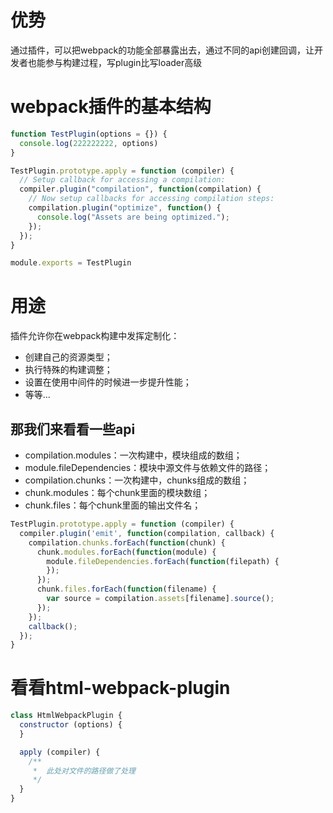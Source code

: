 # 优势
通过插件，可以把webpack的功能全部暴露出去，通过不同的api创建回调，让开发者也能参与构建过程，写plugin比写loader高级


# webpack插件的基本结构
```js
function TestPlugin(options = {}) {
  console.log(222222222, options)
}

TestPlugin.prototype.apply = function (compiler) {
  // Setup callback for accessing a compilation:
  compiler.plugin("compilation", function(compilation) {
    // Now setup callbacks for accessing compilation steps:
    compilation.plugin("optimize", function() {
      console.log("Assets are being optimized.");
    });
  });
}

module.exports = TestPlugin
```

# 用途
插件允许你在webpack构建中发挥定制化：
- 创建自己的资源类型；
- 执行特殊的构建调整；
- 设置在使用中间件的时候进一步提升性能；
- 等等...


## 那我们来看看一些api
- compilation.modules：一次构建中，模块组成的数组；
- module.fileDependencies：模块中源文件与依赖文件的路径；
- compilation.chunks：一次构建中，chunks组成的数组；
- chunk.modules：每个chunk里面的模块数组；
- chunk.files：每个chunk里面的输出文件名；

```js
TestPlugin.prototype.apply = function (compiler) {
  compiler.plugin('emit', function(compilation, callback) {
    compilation.chunks.forEach(function(chunk) {
      chunk.modules.forEach(function(module) {
        module.fileDependencies.forEach(function(filepath) {
        });
      });
      chunk.files.forEach(function(filename) {
        var source = compilation.assets[filename].source();
      });
    });
    callback();
  });
}
```

# 看看html-webpack-plugin

```js
class HtmlWebpackPlugin {
  constructor (options) {
  }

  apply (compiler) {
    /**
     *  此处对文件的路径做了处理
     */
  }
}
```
